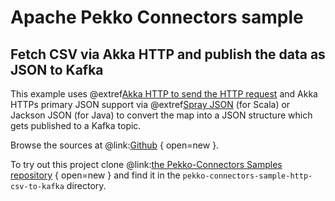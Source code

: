 # Apache Pekko Connectors sample

## Fetch CSV via Akka HTTP and publish the data as JSON to Kafka

This example uses @extref[Akka HTTP to send the HTTP request](pekko-http:client-side/connection-level.html#opening-http-connections) and Akka HTTPs primary JSON support via @extref[Spray JSON](pekko-http:common/json-support.html#spray-json-support) (for Scala) or Jackson JSON (for Java) to convert the map into a JSON structure which gets published to a Kafka topic.

Browse the sources at @link:[Github](https://github.com/apache/incubator-pekko-connectors-samples/tree/main/pekko-connectors-sample-http-csv-to-kafka) { open=new }.

To try out this project clone @link:[the Pekko-Connectors Samples repository](https://github.com/apache/incubator-pekko-connectors-samples) { open=new } and find it in the `pekko-connectors-sample-http-csv-to-kafka` directory.
